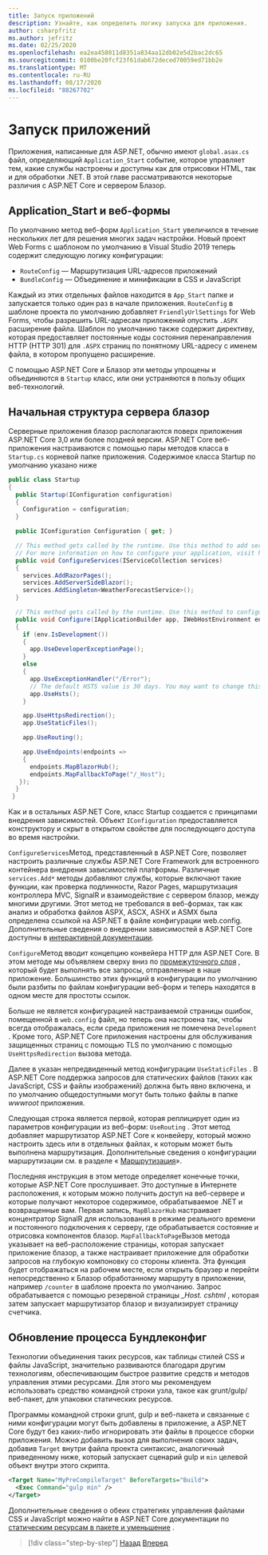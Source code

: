 ```yaml
---
title: Запуск приложений
description: Узнайте, как определить логику запуска для приложения.
author: csharpfritz
ms.author: jefritz
ms.date: 02/25/2020
ms.openlocfilehash: ea2ea458011d8351a834aa12db02e5d2bac2dc65
ms.sourcegitcommit: 0100be20fcf23f61dab672deced70059ed71bb2e
ms.translationtype: MT
ms.contentlocale: ru-RU
ms.lasthandoff: 08/17/2020
ms.locfileid: "88267702"
---
```

# <a name="app-startup"></a>Запуск приложений

Приложения, написанные для ASP.NET, обычно имеют `global.asax.cs` файл, определяющий `Application_Start` событие, которое управляет тем, какие службы настроены и доступны как для отрисовки HTML, так и для обработки .NET. В этой главе рассматриваются некоторые различия с ASP.NET Core и сервером Блазор.

## <a name="application_start-and-web-forms"></a>Application_Start и веб-формы

По умолчанию метод веб-форм `Application_Start` увеличился в течение нескольких лет для решения многих задач настройки.  Новый проект Web Forms с шаблоном по умолчанию в Visual Studio 2019 теперь содержит следующую логику конфигурации:

- `RouteConfig` — Маршрутизация URL-адресов приложений
- `BundleConfig` — Объединение и минификации в CSS и JavaScript

Каждый из этих отдельных файлов находится в `App_Start` папке и запускается только один раз в начале приложения.  `RouteConfig` в шаблоне проекта по умолчанию добавляет `FriendlyUrlSettings` for Web Forms, чтобы разрешить URL-адресам приложений опустить `.ASPX` расширение файла.  Шаблон по умолчанию также содержит директиву, которая предоставляет постоянные коды состояния перенаправления HTTP (HTTP 301) для `.ASPX` страниц по понятному URL-адресу с именем файла, в котором пропущено расширение.

С помощью ASP.NET Core и Блазор эти методы упрощены и объединяются в `Startup` класс, или они устраняются в пользу общих веб-технологий.

## <a name="blazor-server-startup-structure"></a>Начальная структура сервера блазор

Серверные приложения блазор располагаются поверх приложения ASP.NET Core 3,0 или более поздней версии.  ASP.NET Core веб-приложения настраиваются с помощью пары методов класса в `Startup.cs` корневой папке приложения.  Содержимое класса Startup по умолчанию указано ниже

```csharp
public class Startup
{
  public Startup(IConfiguration configuration)
  {
    Configuration = configuration;
  }

  public IConfiguration Configuration { get; }

  // This method gets called by the runtime. Use this method to add services to the container.
  // For more information on how to configure your application, visit https://go.microsoft.com/fwlink/?LinkID=398940
  public void ConfigureServices(IServiceCollection services)
  {
    services.AddRazorPages();
    services.AddServerSideBlazor();
    services.AddSingleton<WeatherForecastService>();
  }

  // This method gets called by the runtime. Use this method to configure the HTTP request pipeline.
  public void Configure(IApplicationBuilder app, IWebHostEnvironment env)
  {
    if (env.IsDevelopment())
    {
      app.UseDeveloperExceptionPage();
    }
    else
    {
      app.UseExceptionHandler("/Error");
      // The default HSTS value is 30 days. You may want to change this for production scenarios, see https://aka.ms/aspnetcore-hsts.
      app.UseHsts();
    }

    app.UseHttpsRedirection();
    app.UseStaticFiles();

    app.UseRouting();

    app.UseEndpoints(endpoints =>
    {
      endpoints.MapBlazorHub();
      endpoints.MapFallbackToPage("/_Host");
   });
  }
 }
```

Как и в остальных ASP.NET Core, класс Startup создается с принципами внедрения зависимостей.  Объект `IConfiguration` предоставляется конструктору и скрыт в открытом свойстве для последующего доступа во время настройки.

`ConfigureServices`Метод, представленный в ASP.NET Core, позволяет настроить различные службы ASP.NET Core Framework для встроенного контейнера внедрения зависимостей платформы.  Различные `services.Add*` методы добавляют службы, которые включают такие функции, как проверка подлинности, Razor Pages, маршрутизация контроллера MVC, SignalR и взаимодействие с сервером блазор, между многими другими.  Этот метод не требовался в веб-формах, так как анализ и обработка файлов ASPX, ASCX, ASHX и ASMX была определена ссылкой на ASP.NET в файле конфигурации web.config.  Дополнительные сведения о внедрении зависимостей в ASP.NET Core доступны в [интерактивной документации](https://docs.microsoft.com/aspnet/core/fundamentals/dependency-injection).

`Configure`Метод вводит концепцию конвейера HTTP для ASP.NET Core.  В этом методе мы объявляем сверху вниз по [промежуточного слоя](middleware.md) , который будет выполнять все запросы, отправленные в наше приложение. Большинство этих функций в конфигурации по умолчанию были разбиты по файлам конфигурации веб-форм и теперь находятся в одном месте для простоты ссылок.

Больше не является конфигурацией настраиваемой страницы ошибок, помещенной в `web.config` файл, но теперь она настроена так, чтобы всегда отображалась, если среда приложения не помечена `Development` .  Кроме того, ASP.NET Core приложения настроены для обслуживания защищенных страниц с помощью TLS по умолчанию с помощью `UseHttpsRedirection` вызова метода.

Далее в указан непредвиденный метод конфигурации `UseStaticFiles` .  В ASP.NET Core поддержка запросов для статических файлов (таких как JavaScript, CSS и файлы изображений) должна быть явно включена, и по умолчанию общедоступными могут быть только файлы в папке *wwwroot* приложения.

Следующая строка является первой, которая реплицирует один из параметров конфигурации из веб-форм: `UseRouting` .  Этот метод добавляет маршрутизатор ASP.NET Core к конвейеру, который можно настроить здесь или в отдельных файлах, к которым может быть выполнена маршрутизация.  Дополнительные сведения о конфигурации маршрутизации см. в разделе « [Маршрутизация](pages-routing-layouts.md)».

Последняя инструкция в этом методе определяет конечные точки, которые ASP.NET Core прослушивает.  Это доступные в Интернете расположения, к которым можно получить доступ на веб-сервере и которые получают некоторое содержимое, обрабатываемое .NET и возвращенные вам.  Первая запись, `MapBlazorHub` настраивает концентратор SignalR для использования в режиме реального времени и постоянного подключения к серверу, где обрабатывается состояние и отрисовка компонентов блазор.  `MapFallbackToPage`Вызов метода указывает на веб-расположение страницы, которая запускает приложение блазор, а также настраивает приложение для обработки запросов на глубокую компоновку со стороны клиента.  Эта функция будет отображаться на рабочем месте, если открыть браузер и перейти непосредственно к Блазор обработанному маршруту в приложении, например `/counter` в шаблоне проекта по умолчанию. Запрос обрабатывается с помощью резервной страницы *_Host. cshtml* , которая затем запускает маршрутизатор блазор и визуализирует страницу счетчика.

## <a name="upgrading-the-bundleconfig-process"></a>Обновление процесса Бундлеконфиг

Технологии объединения таких ресурсов, как таблицы стилей CSS и файлы JavaScript, значительно развиваются благодаря другим технологиям, обеспечивающим быстрое развитие средств и методов управления этими ресурсами.  Для этого мы рекомендуем использовать средство командной строки узла, такое как grunt/gulp/веб-пакет, для упаковки статических ресурсов.

Программы командной строки grunt, gulp и веб-пакета и связанные с ними конфигурации могут быть добавлены в приложение, а ASP.NET Core будут без каких-либо игнорировать эти файлы в процессе сборки приложения.  Можно добавить вызов для выполнения своих задач, добавив `Target` внутри файла проекта синтаксис, аналогичный приведенному ниже, который запускает сценарий gulp и `min` целевой объект внутри этого скрипта.

```xml
<Target Name="MyPreCompileTarget" BeforeTargets="Build">
  <Exec Command="gulp min" />
</Target>
```

Дополнительные сведения о обеих стратегиях управления файлами CSS и JavaScript можно найти в ASP.NET Core документации по [статическим ресурсам в пакете и уменьшение](https://docs.microsoft.com/aspnet/core/client-side/bundling-and-minification) .

>[!div class="step-by-step"]
>[Назад](project-structure.md)
>[Вперед](components.md)
